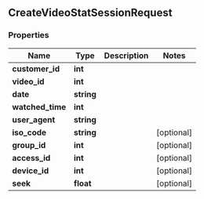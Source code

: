 ## CreateVideoStatSessionRequest

### Properties
Name | Type | Description | Notes
------------ | ------------- | ------------- | -------------
**customer_id** | **int** |  | 
**video_id** | **int** |  | 
**date** | **string** |  | 
**watched_time** | **int** |  | 
**user_agent** | **string** |  | 
**iso_code** | **string** |  | [optional] 
**group_id** | **int** |  | [optional] 
**access_id** | **int** |  | [optional] 
**device_id** | **int** |  | [optional] 
**seek** | **float** |  | [optional] 



